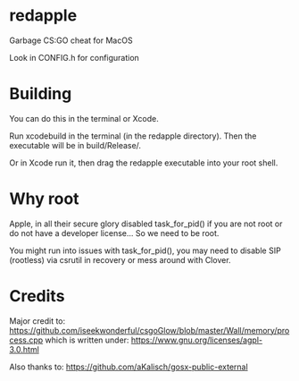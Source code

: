 # redapple
Garbage CS:GO cheat for MacOS

Look in CONFIG.h for configuration

# Building

You can do this in the terminal or Xcode.

Run xcodebuild in the terminal (in the redapple directory). Then the executable will be in build/Release/.

Or in Xcode run it, then drag the redapple executable into your root shell.

# Why root

Apple, in all their secure glory disabled task_for_pid() if you are not root or do not have a developer license... So we need to be root. 

You might run into issues with task_for_pid(), you may need to disable SIP (rootless) via csrutil in recovery or mess around with Clover.

# Credits
Major credit to: https://github.com/iseekwonderful/csgoGlow/blob/master/Wall/memory/process.cpp which is written under: https://www.gnu.org/licenses/agpl-3.0.html

Also thanks to: https://github.com/aKalisch/gosx-public-external
